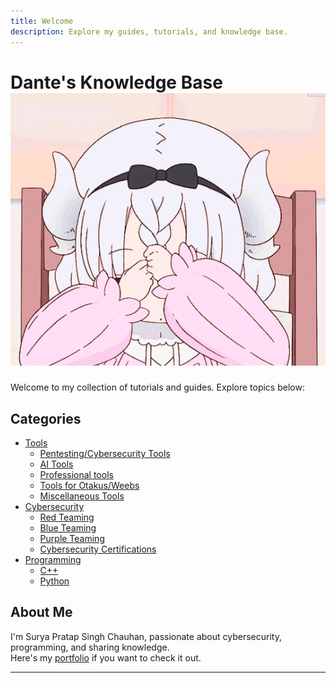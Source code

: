 ```yaml
---
title: Welcome
description: Explore my guides, tutorials, and knowledge base.
---
```


# Dante's Knowledge Base ![Kanna](images/kanna.gif "Kanna")

Welcome to my collection of tutorials and guides. Explore topics below:

## Categories
- [Tools](tools/)
    - [Pentesting/Cybersecurity Tools](tools/cybersecurity)
    - [AI Tools](tools/ai)
    - [Professional tools](tools/professional)
    - [Tools for Otakus/Weebs](tools/otaku)
    - [Miscellaneous Tools](tools/misc)
- [Cybersecurity](cybersecurity/)
    - [Red Teaming](cybersecurity/in-short/red-team)
    - [Blue Teaming](cybersecurity/in-short/blue-team)
    - [Purple Teaming](cybersecurity/in-short/purple-team)
    - [Cybersecurity Certifications](https://pauljerimy.com/security-certification-roadmap/)
- [Programming](programming/)
    - [C++](programming/cpp)
    - [Python](programming/python)


## About Me
I'm Surya Pratap Singh Chauhan, passionate about cybersecurity, programming, and sharing knowledge.<br>
Here's my [portfolio](https://brodante.github.io/portfolio/) if you want to check it out.

---
